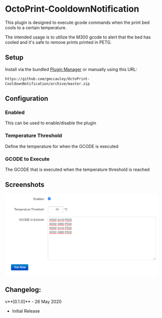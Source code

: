 # OctoPrint-CooldownNotification

This plugin is designed to execute gcode commands when the print bed cools to a certain temperature.

The intended usage is to utilize the M300 gcode to alert that the bed has cooled and it's safe to remove prints printed in PETG.

## Setup

Install via the bundled [Plugin Manager](https://docs.octoprint.org/en/master/bundledplugins/pluginmanager.html)
or manually using this URL:

    https://github.com/gmccauley/OctoPrint-CooldownNotification/archive/master.zip

## Configuration

### Enabled
This can be used to enable/disable the plugin

### Temperature Threshold
Define the temperature for when the GCODE is executed

### GCODE to Execute
The GCODE that is executed when the temperature threshold is reached

## Screenshots
![CooldownNotification](octoprint_CooldownNotification/static/img/settings.png?raw=true)

## Changelog:
v**[0.1.0]** - 26 May 2020
- Initial Release